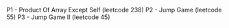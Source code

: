 P1 - Product Of Array Except Self (leetcode 238)
P2 - Jump Game (leetcode 55)
P3 - Jump Game II (leetcode 45)
